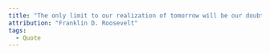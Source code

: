 ```yaml
---
title: "The only limit to our realization of tomorrow will be our doubts of today."
attribution: "Franklin D. Roosevelt"
tags:
  - Quote
---
```

